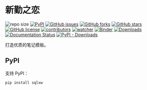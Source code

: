 # 新勤之恋

![repo size](https://img.shields.io/github/repo-size/xinetzone/sqlxw.svg)
[![PyPI][pypi-badge]][pypi-link]
[![GitHub issues][issue-badge]][issue-link]
[![GitHub forks][fork-badge]][fork-link]
[![GitHub stars][star-badge]][star-link]
[![GitHub license][license-badge]][license-link]
[![contributors][contributor-badge]][contributor-link]
[![watcher][watcher-badge]][watcher-link]
[![Binder][binder-badge]][binder-link]
[![Downloads][download-badge]][download-link]
[![Documentation Status][status-badge]][status-link]
[![PyPI - Downloads][install-badge]][install-link]

打造优质的笔记模板。

[pypi-badge]: https://img.shields.io/pypi/v/sqlxw.svg
[pypi-link]: https://pypi.org/project/sqlxw/
[issue-badge]: https://img.shields.io/github/issues/xinetzone/sqlxw
[issue-link]: https://github.com/xinetzone/sqlxw/issues
[fork-badge]: https://img.shields.io/github/forks/xinetzone/sqlxw
[fork-link]: https://github.com/xinetzone/sqlxw/network
[star-badge]: https://img.shields.io/github/stars/xinetzone/sqlxw
[star-link]: https://github.com/xinetzone/sqlxw/stargazers
[license-badge]: https://img.shields.io/github/license/xinetzone/sqlxw
[license-link]: https://github.com/xinetzone/sqlxw/LICENSE
[contributor-badge]: https://img.shields.io/github/contributors/xinetzone/sqlxw
[contributor-link]: https://github.com/xinetzone/sqlxw/contributors
[watcher-badge]: https://img.shields.io/github/watchers/xinetzone/sqlxw
[watcher-link]: https://github.com/xinetzone/sqlxw/watchers
[binder-badge]: https://mybinder.org/badge_logo.svg
[binder-link]: https://mybinder.org/v2/gh/xinetzone/sqlxw/main
[install-badge]: https://img.shields.io/pypi/dw/sqlxw?label=pypi%20installs
[install-link]: https://pypistats.org/packages/sqlxw
[status-badge]: https://readthedocs.org/projects/sqlxw/badge/?version=latest
[status-link]: https://sqlxw.readthedocs.io/zh/latest/?badge=latest
[download-badge]: https://pepy.tech/badge/sqlxw
[download-link]: https://pepy.tech/project/sqlxw

## PyPI

支持 PyPI：

```sh
pip install sqlxw
```
